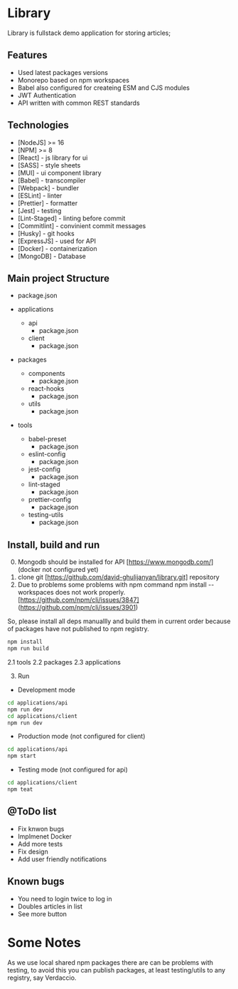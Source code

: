# Library

Library is fullstack demo application for storing articles;

## Features

- Used latest packages versions
- Monorepo based on npm workspaces
- Babel also configured for createing ESM and CJS modules
- JWT Authentication
- API written with common REST standards

## Technologies

- [NodeJS] >= 16
- [NPM] >= 8
- [React] - js library for ui
- [SASS] - style sheets
- [MUI] - ui component library
- [Babel] - transcompiler
- [Webpack] - bundler
- [ESLint] - linter
- [Prettier] - formatter
- [Jest] - testing
- [Lint-Staged] - linting before commit
- [Commitlint] - convinient commit messages
- [Husky] - git hooks
- [ExpressJS] - used for API
- [Docker] - containerization
- [MongoDB] - Database

## Main project Structure

- package.json

- applications
  - api
    - package.json
  - client
    - package.json
- packages
  - components
    - package.json
  - react-hooks
    - package.json
  - utils
    - package.json
- tools
  - babel-preset
    - package.json
  - eslint-config
    - package.json
  - jest-config
    - package.json
  - lint-staged
    - package.json
  - prettier-config
    - package.json
  - testing-utils
    - package.json

## Install, build and run

0. Mongodb should be installed for API [https://www.mongodb.com/] (docker not configured yet)
1. clone git [https://github.com/david-ghulijanyan/library.git] repository
2. Due to problems some problems with npm command npm install --workspaces does not work properly. [https://github.com/npm/cli/issues/3847] (https://github.com/npm/cli/issues/3901)

So, please install all deps manuallly and build them in current order because of packages have not published to npm registry.

```sh
npm install
npm run build
```

2.1 tools
2.2 packages
2.3 applications

3. Run

- Development mode

```sh
cd applications/api
npm run dev
cd applications/client
npm run dev

```

- Production mode (not configured for client)

```sh
cd applications/api
npm start

```

- Testing mode (not configured for api)

```sh
cd applications/client
npm teat

```

## @ToDo list

- Fix knwon bugs
- Implmenet Docker
- Add more tests
- Fix design
- Add user friendly notifications

## Known bugs

- You need to login twice to log in
- Doubles articles in list
- See more button

# Some Notes

As we use local shared npm packages there are can be problems with testing, to avoid this you can publish packages, at least testing/utils to any registry, say Verdaccio.
